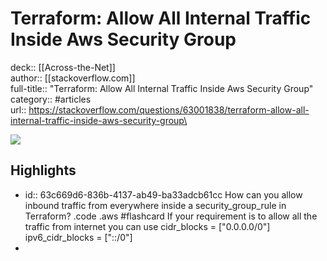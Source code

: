# Terraform: Allow All Internal Traffic Inside Aws Security Group

deck:: [[Across-the-Net]]\
author:: [[stackoverflow.com]]\
full-title:: "Terraform: Allow All Internal Traffic Inside Aws Security Group"\
category:: #articles\
url:: https://stackoverflow.com/questions/63001838/terraform-allow-all-internal-traffic-inside-aws-security-group\

![](https://readwise-assets.s3.amazonaws.com/static/images/article0.00998d930354.png)
## Highlights
- id:: 63c669d6-836b-4137-ab49-ba33adcb61cc
   How can you allow inbound traffic from everywhere inside a security_group_rule in Terraform? .code .aws #flashcard 
    If your requirement is to allow all the traffic from internet you can use
     cidr_blocks = ["0.0.0.0/0"] 
     ipv6_cidr_blocks = ["::/0"]
-
